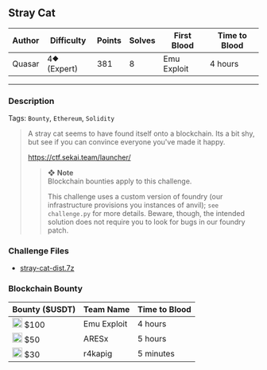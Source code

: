 ## Stray Cat

| Author | Difficulty  | Points | Solves | First Blood | Time to Blood |
| ------ | ----------- | ------ | ------ | ----------- | ------------- |
| Quasar | 4⯁ (Expert) | 381    | 8      | Emu Exploit | 4 hours       |

---

### Description

Tags: `Bounty`, `Ethereum`, `Solidity`

<blockquote>

A stray cat seems to have found itself onto a blockchain. Its a bit shy, but see if you can convince everyone you've made it happy.

<https://ctf.sekai.team/launcher/>

> ❖ **Note**  
> Blockchain bounties apply to this challenge.
>
> This challenge uses a custom version of foundry (our infrastructure provisions you instances of anvil); `see challenge.py` for more details. Beware, though, the intended solution does not require you to look for bugs in our foundry patch.

</blockquote>

### Challenge Files

- [stray-cat-dist.7z](dist)

### Blockchain Bounty

| Bounty ($USDT)                                                | Team Name   | Time to Blood |
| ------------------------------------------------------------- | ----------- | ------------- |
| <img src="https://files.catbox.moe/743j1s.png" width=20> $100 | Emu Exploit | 4 hours       |
| <img src="https://files.catbox.moe/kkkzfk.png" width=20> $50  | ARESx       | 5 hours       |
| <img src="https://files.catbox.moe/3dry0l.png" width=20> $30  | r4kapig     | 5 minutes     |
